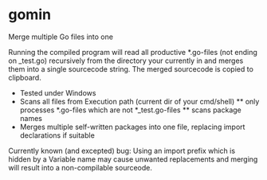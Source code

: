 # gomin
Merge multiple Go files into one

Running the compiled program will read all productive *.go-files (not ending on _test.go) recursively from the directory your currently in and merges them into a single sourcecode string.
The merged sourcecode is copied to clipboard.

* Tested under Windows
* Scans all files from Execution path (current dir of your cmd/shell)
** only processes *.go-files which are not *_test.go-files
** scans package names
* Merges multiple self-written packages into one file, replacing import declarations if suitable

Currently known (and excepted) bug: Using an import prefix which is hidden by a Variable name may cause unwanted replacements and merging will result into a non-compilable sourceode.

